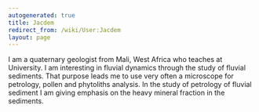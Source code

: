 ```yaml
---
autogenerated: true
title: Jacdem
redirect_from: /wiki/User:Jacdem
layout: page
---
```


I am a quaternary geologist from Mali, West Africa who teaches at
University. I am interesting in fluvial dynamics through the study of
fluvial sediments. That purpose leads me to use very often a microscope
for petrology, pollen and phytoliths analysis. In the study of petrology
of fluvial sediment I am giving emphasis on the heavy mineral fraction
in the sediments.
